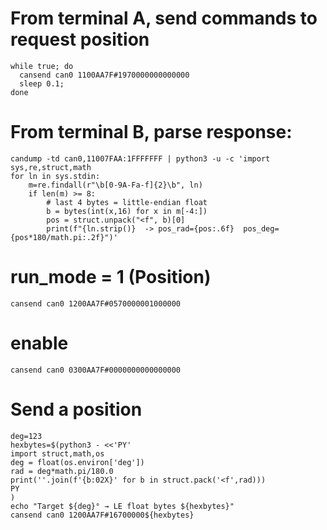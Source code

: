 

# From terminal A, send commands to request position
```
while true; do   
  cansend can0 1100AA7F#1970000000000000
  sleep 0.1; 
done
```


# From terminal B, parse response:
```
candump -td can0,11007FAA:1FFFFFFF | python3 -u -c 'import sys,re,struct,math
for ln in sys.stdin:
    m=re.findall(r"\b[0-9A-Fa-f]{2}\b", ln)
    if len(m) >= 8:
        # last 4 bytes = little-endian float
        b = bytes(int(x,16) for x in m[-4:])
        pos = struct.unpack("<f", b)[0]
        print(f"{ln.strip()}  -> pos_rad={pos:.6f}  pos_deg={pos*180/math.pi:.2f}")'
```



# run_mode = 1 (Position)
```
cansend can0 1200AA7F#0570000001000000
```
# enable
```
cansend can0 0300AA7F#0000000000000000
```

# Send a position
```
deg=123
hexbytes=$(python3 - <<'PY'
import struct,math,os
deg = float(os.environ['deg'])
rad = deg*math.pi/180.0
print(''.join(f'{b:02X}' for b in struct.pack('<f',rad)))
PY
)
echo "Target ${deg}° → LE float bytes ${hexbytes}"
cansend can0 1200AA7F#16700000${hexbytes}
```
